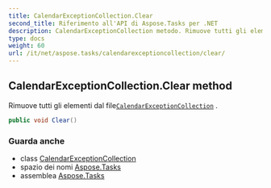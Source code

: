 ```yaml
---
title: CalendarExceptionCollection.Clear
second_title: Riferimento all'API di Aspose.Tasks per .NET
description: CalendarExceptionCollection metodo. Rimuove tutti gli elementi dal fileCalendarExceptionCollection .
type: docs
weight: 60
url: /it/net/aspose.tasks/calendarexceptioncollection/clear/
---
```

## CalendarExceptionCollection.Clear method

Rimuove tutti gli elementi dal file[`CalendarExceptionCollection`](../) .

```csharp
public void Clear()
```

### Guarda anche

* class [CalendarExceptionCollection](../)
* spazio dei nomi [Aspose.Tasks](../../calendarexceptioncollection/)
* assemblea [Aspose.Tasks](../../../)


